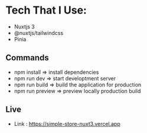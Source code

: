 # Tech That I Use:

- Nuxtjs 3
- @nuxtjs/tailwindcss
- Pinia

## Commands

- npm install => install dependencies
- npm run dev => start developtment server
- npm run build => build the application for production
- npm run preview => preview locally production build

## Live

- Link : https://simple-store-nuxt3.vercel.app
